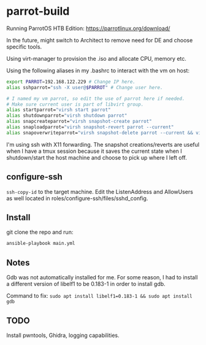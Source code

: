# parrot-build
Running ParrotOS HTB Edition: https://parrotlinux.org/download/

In the future, might switch to Architect to remove need for DE and choose specific tools.

Using virt-manager to provision the .iso and allocate CPU, memory etc.

Using the following aliases in my .bashrc to interact with the vm on host:

```bash
export PARROT=192.168.122.229 # Change IP here.
alias sshparrot="ssh -X user@$PARROT" # Change user here.

# I named my vm parrot, so edit the use of parrot here if needed.
# Make sure current user is part of libvirt group.
alias startparrot="virsh start parrot"
alias shutdownparrot="virsh shutdown parrot"
alias snapcreateparrot="virsh snapshot-create parrot"
alias snaploadparrot="virsh snapshot-revert parrot --current"
alias snapoverwriteparrot="virsh snapshot-delete parrot --current && virsh snapshot-create parrot"
```

I'm using ssh with X11 forwarding. The snapshot creations/reverts are useful when I have a tmux session because it saves the current state when I shutdown/start the host machine and choose to pick up where I left off.

## configure-ssh
`ssh-copy-id` to the target machine. Edit the ListenAddress and AllowUsers as well located in roles/configure-ssh/files/sshd\_config.

## Install

git clone the repo and run:
```bash
ansible-playbook main.yml
```

## Notes
Gdb was not automatically installed for me.
For some reason, I had to install a different version of libelf1 to be 0.183-1 in order to install gdb.

Command to fix: `sudo apt install libelf1=0.183-1 && sudo apt install gdb`

## TODO
Install pwntools, Ghidra, logging capabilities.
